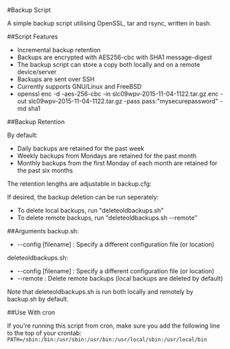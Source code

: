 #Backup Script

A simple backup script utilising OpenSSL, tar and rsync, written in bash.

##Script Features

* Incremental backup retention
* Backups are encrypted with AES256-cbc with SHA1 message-digest
* The backup script can store a copy both locally and on a remote device/server
* Backups are sent over SSH
* Currently supports GNU/Linux and FreeBSD
* openssl enc -d -aes-256-cbc -in slc09wpv-2015-11-04-1122.tar.gz.enc -out slc09wpv-2015-11-04-1122.tar.gz -pass pass:"mysecurepassword" -md sha1

##Backup Retention

By default:

* Daily backups are retained for the past week
* Weekly backups from Mondays are retained for the past month
* Monthly backups from the first Monday of each month are retained for the past six months

The retention lengths are adjustable in backup.cfg:

If desired, the backup deletion can be run seperately:
* To delete local backups, run "deleteoldbackups.sh"
* To delete remote backups, run "deleteoldbackups.sh --remote"

##Arguments
backup.sh:

* --config [filename] : Specify a different configuration file (or location)

deleteoldbackups.sh:

* --config [filename] : Specify a different configuration file (or location)
* --remote : Delete remote backups (local backups are deleted by default)

Note that deleteoldbackups.sh is run both locally and remotely by backup.sh by default.

##Use With cron

If you're running this script from cron, make sure you add the following line to the top of your crontab:
`PATH=/sbin:/bin:/usr/sbin:/usr/bin:/usr/local/sbin:/usr/local/bin`
